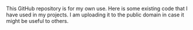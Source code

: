 This GitHub repository is for my own use. Here is some existing code that I have used in my projects. I am uploading it to the public domain in case it might be useful to others.
